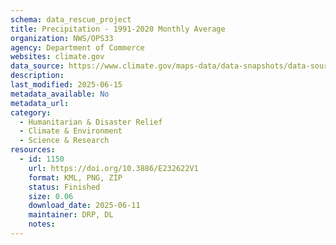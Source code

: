```yaml
---
schema: data_rescue_project 
title: Precipitation - 1991-2020 Monthly Average
organization: NWS/OPS33
agency: Department of Commerce
websites: climate.gov
data_source: https://www.climate.gov/maps-data/data-snapshots/data-source/precipitation-1991-2020-monthly-average
description: 
last_modified: 2025-06-15
metadata_available: No
metadata_url: 
category:
  - Humanitarian & Disaster Relief 
  - Climate & Environment 
  - Science & Research 
resources:
  - id: 1150
    url: https://doi.org/10.3886/E232622V1
    format: KML, PNG, ZIP
    status: Finished
    size: 0.06
    download_date: 2025-06-11
    maintainer: DRP, DL
    notes: 
---
```

